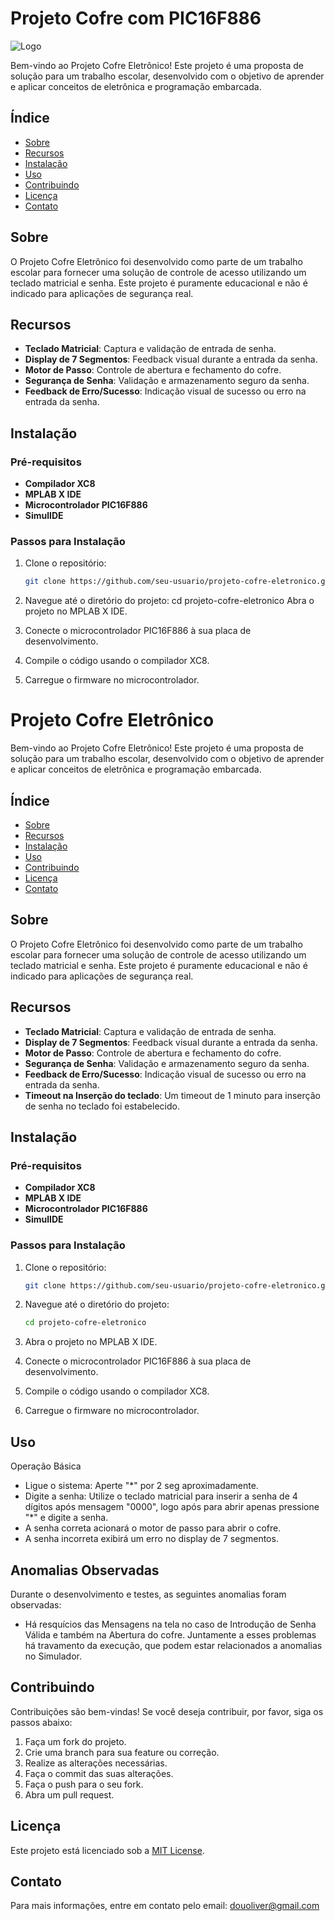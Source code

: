 # Projeto Cofre com PIC16F886

![Logo](https://via.placeholder.com/150)

Bem-vindo ao Projeto Cofre Eletrônico! Este projeto é uma proposta de solução para um trabalho escolar, desenvolvido com o objetivo de aprender e aplicar conceitos de eletrônica e programação embarcada.

## Índice

- [Sobre](#sobre)
- [Recursos](#recursos)
- [Instalação](#instalação)
- [Uso](#uso)
- [Contribuindo](#contribuindo)
- [Licença](#licença)
- [Contato](#contato)

## Sobre

O Projeto Cofre Eletrônico foi desenvolvido como parte de um trabalho escolar para fornecer uma solução de controle de acesso utilizando um teclado matricial e senha. Este projeto é puramente educacional e não é indicado para aplicações de segurança real.

## Recursos

- **Teclado Matricial**: Captura e validação de entrada de senha.
- **Display de 7 Segmentos**: Feedback visual durante a entrada da senha.
- **Motor de Passo**: Controle de abertura e fechamento do cofre.
- **Segurança de Senha**: Validação e armazenamento seguro da senha.
- **Feedback de Erro/Sucesso**: Indicação visual de sucesso ou erro na entrada da senha.

## Instalação

### Pré-requisitos

- **Compilador XC8**
- **MPLAB X IDE**
- **Microcontrolador PIC16F886**
- **SimulIDE**

### Passos para Instalação

1. Clone o repositório:
   ```bash
   git clone https://github.com/seu-usuario/projeto-cofre-eletronico.git
2. Navegue até o diretório do projeto: cd projeto-cofre-eletronico
Abra o projeto no MPLAB X IDE.

3. Conecte o microcontrolador PIC16F886 à sua placa de desenvolvimento.

4. Compile o código usando o compilador XC8.

5. Carregue o firmware no microcontrolador.

# Projeto Cofre Eletrônico

Bem-vindo ao Projeto Cofre Eletrônico! Este projeto é uma proposta de solução para um trabalho escolar, desenvolvido com o objetivo de aprender e aplicar conceitos de eletrônica e programação embarcada.

## Índice

- [Sobre](#sobre)
- [Recursos](#recursos)
- [Instalação](#instalação)
- [Uso](#uso)
- [Contribuindo](#contribuindo)
- [Licença](#licença)
- [Contato](#contato)

## Sobre

O Projeto Cofre Eletrônico foi desenvolvido como parte de um trabalho escolar para fornecer uma solução de controle de acesso utilizando um teclado matricial e senha. Este projeto é puramente educacional e não é indicado para aplicações de segurança real.

## Recursos

- **Teclado Matricial**: Captura e validação de entrada de senha.
- **Display de 7 Segmentos**: Feedback visual durante a entrada da senha.
- **Motor de Passo**: Controle de abertura e fechamento do cofre.
- **Segurança de Senha**: Validação e armazenamento seguro da senha.
- **Feedback de Erro/Sucesso**: Indicação visual de sucesso ou erro na entrada da senha.
- **Timeout na Inserção do teclado**: Um timeout de 1 minuto para inserção de senha no teclado foi estabelecido.
## Instalação

### Pré-requisitos

- **Compilador XC8**
- **MPLAB X IDE**
- **Microcontrolador PIC16F886**
- **SimulIDE**

### Passos para Instalação

1. Clone o repositório:
   ```bash
   git clone https://github.com/seu-usuario/projeto-cofre-eletronico.git
   ```
2. Navegue até o diretório do projeto: 
   ```bash
   cd projeto-cofre-eletronico
   ```
3. Abra o projeto no MPLAB X IDE.

4. Conecte o microcontrolador PIC16F886 à sua placa de desenvolvimento.

5. Compile o código usando o compilador XC8.

6. Carregue o firmware no microcontrolador.

## Uso

Operação Básica

- Ligue o sistema: Aperte "*" por 2 seg aproximadamente.
- Digite a senha: Utilize o teclado matricial para inserir a senha de 4 dígitos após mensagem "0000", logo após para abrir apenas pressione "*" e digite a senha.
- A senha correta acionará o motor de passo para abrir o cofre.
- A senha incorreta exibirá um erro no display de 7 segmentos.

## Anomalias Observadas

Durante o desenvolvimento e testes, as seguintes anomalias foram observadas:

- Há resquícios das Mensagens na tela no caso de Introdução de Senha Válida e também na Abertura do cofre. Juntamente a esses problemas há travamento da execução, que podem estar relacionados a anomalias no Simulador.


## Contribuindo

Contribuições são bem-vindas! Se você deseja contribuir, por favor, siga os passos abaixo:

1. Faça um fork do projeto.
2. Crie uma branch para sua feature ou correção.
3. Realize as alterações necessárias.
4. Faça o commit das suas alterações.
5. Faça o push para o seu fork.
6. Abra um pull request.

## Licença

Este projeto está licenciado sob a [MIT License](LICENSE).

## Contato

Para mais informações, entre em contato pelo email: douoliver@gmail.com


